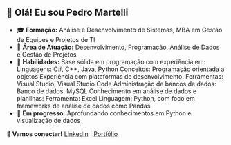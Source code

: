 ## 👋 Olá! Eu sou Pedro Martelli 

- 🎓 **Formação:** Análise e Desenvolvimento de Sistemas, MBA em Gestão de Equipes e Projetos de TI
- 💼 **Área de Atuação:** Desenvolvimento, Programação, Análise de Dados e Gestão de Projetos
- 🔧 **Habilidades:** Base sólida em programação com experiência em:
  Linguagens: C#, C++, Java, Python
  Conceitos: Programação orientada a objetos
 Experiência com plataformas de desenvolvimento:
  Ferramentas: Visual Studio, Visual Studio Code
 Administração de bancos de dados:
  Banco de dados: MySQL
 Conhecimento em análise de dados e planilhas:
  Ferramenta: Excel
  Linguagem: Python, com foco em frameworks de análise de dados como Pandas
- 🌱 **Em progresso:** Aprofundando conhecimentos em Python e visualização de dados


🔗 **Vamos conectar!** [LinkedIn](www.linkedin.com/in/pedro-martelli-ab5233263) | [Portfólio](link-do-seu-portfolio)
